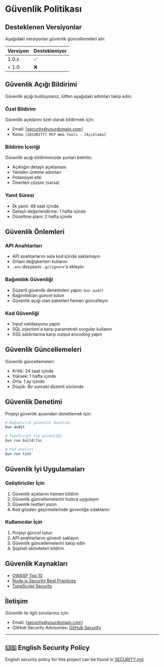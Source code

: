 # Güvenlik Politikası

## Desteklenen Versiyonlar

Aşağıdaki versiyonlar güvenlik güncellemeleri alır:

| Versiyon | Destekleniyor |
| -------- | ------------- |
| 1.0.x    | ✅            |
| < 1.0    | ❌            |

## Güvenlik Açığı Bildirimi

Güvenlik açığı bulduysanız, lütfen aşağıdaki adımları takip edin:

### Özel Bildirim

Güvenlik açıklarını özel olarak bildirmek için:

- Email: [security@yourdomain.com]
- Konu: `[SECURITY] MCP Web Tools - [Açıklama]`

### Bildirim İçeriği

Güvenlik açığı bildiriminizde şunları belirtin:

- Açıklığın detaylı açıklaması
- Yeniden üretme adımları
- Potansiyel etki
- Önerilen çözüm (varsa)

### Yanıt Süresi

- İlk yanıt: 48 saat içinde
- Detaylı değerlendirme: 1 hafta içinde
- Düzeltme planı: 2 hafta içinde

## Güvenlik Önlemleri

### API Anahtarları

- API anahtarlarını asla kod içinde saklamayın
- Ortam değişkenleri kullanın
- `.env` dosyasını `.gitignore`'a ekleyin

### Bağımlılık Güvenliği

- Düzenli güvenlik denetimleri yapın: `bun audit`
- Bağımlılıkları güncel tutun
- Güvenlik açığı olan paketleri hemen güncelleyin

### Kod Güvenliği

- Input validasyonu yapın
- SQL injection'a karşı parametreli sorgular kullanın
- XSS saldırılarına karşı output encoding yapın

## Güvenlik Güncellemeleri

Güvenlik güncellemeleri:

- Kritik: 24 saat içinde
- Yüksek: 1 hafta içinde
- Orta: 1 ay içinde
- Düşük: Bir sonraki düzenli sürümde

## Güvenlik Denetimi

Projeyi güvenlik açısından denetlemek için:

```bash
# Bağımlılık güvenlik denetimi
bun audit

# TypeScript tip güvenliği
bun run build:tsc

# Kod analizi
bun run lint
```

## Güvenlik İyi Uygulamaları

### Geliştiriciler İçin

1. Güvenlik açıklarını hemen bildirin
2. Güvenlik güncellemelerini hızlıca uygulayın
3. Güvenlik testleri yazın
4. Kod gözden geçirmelerinde güvenliğe odaklanın

### Kullanıcılar İçin

1. Projeyi güncel tutun
2. API anahtarlarını güvenli saklayın
3. Güvenlik güncellemelerini takip edin
4. Şüpheli aktiviteleri bildirin

## Güvenlik Kaynakları

- [OWASP Top 10](https://owasp.org/www-project-top-ten/)
- [Node.js Security Best Practices](https://nodejs.org/en/docs/guides/security/)
- [TypeScript Security](https://www.typescriptlang.org/docs/handbook/security.html)

## İletişim

Güvenlik ile ilgili sorularınız için:

- Email: [security@yourdomain.com]
- GitHub Security Advisories: [GitHub Security](https://github.com/yourusername/mcp-web-tools/security/advisories)

---

## 🇺🇸 English Security Policy

English security policy for this project can be found in [SECURITY.md](SECURITY.md).

